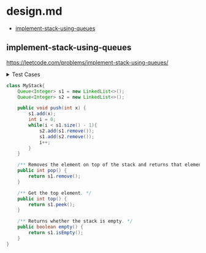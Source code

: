 # design.md

+ [implement-stack-using-queues](#implement-stack-using-queues)

## implement-stack-using-queues

https://leetcode.com/problems/implement-stack-using-queues/

<details><summary>Test Cases</summary><blockquote>

``` java
import org.junit.jupiter.api.Test;

import java.util.ArrayDeque;
import java.util.Arrays;
import java.util.List;

import static org.junit.jupiter.api.Assertions.*;

class MyStackTest {

    @Test
    void push_pop() {
        MyStack stack = new MyStack();
        stack.push(2);
        stack.push(3);
        stack.push(1);
        stack.pop();
        ArrayDeque<Integer> ad = new ArrayDeque<>(List.of(3,2));
        Arrays.equals(ad.toArray(), stack.s1.toArray());
    }

    @Test
    void top(){
        MyStack stack = new MyStack();
        stack.push(2);
        stack.push(3);
        stack.push(1);
        assertEquals(1, stack.top());
    }
}
```

</blockquote></details>

``` java
class MyStack{
	Queue<Integer> s1 = new LinkedList<>();
	Queue<Integer> s2 = new LinkedList<>();

	public void push(int x) {
		s1.add(x);
		int i = 0;
		while(i < s1.size() - 1){
			s2.add(s1.remove());
			s1.add(s2.remove());
			i++;
		}
	}

	/** Removes the element on top of the stack and returns that element. */
	public int pop() {
		return s1.remove();
	}

	/** Get the top element. */
	public int top() {
		return s1.peek();
	}

	/** Returns whether the stack is empty. */
	public boolean empty() {
		return s1.isEmpty();
	}
}
```